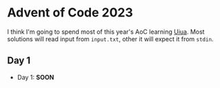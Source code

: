 [Uiua]: https://www.uiua.org/

# Advent of Code 2023

I think I'm going to spend most of this year's AoC learning [Uiua].
Most solutions will read input from `input.txt`, other it will expect it from `stdin`.

## Day 1

- Day 1: **SOON**
